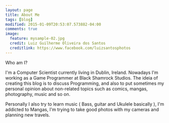 ```yaml
---
layout: page
title: About Me
tags: [blog]
modified: 2015-01-09T20:53:07.573882-04:00
comments: true
image:
  feature: mysample-02.jpg
  credit: Luiz Guilherme Oliveira dos Santos
  creditlink: https://www.facebook.com/luizsantosphotos
---
```


Who am I?

I'm a Computer Scientist currently living in Dublin, Ireland. Nowadays I'm working as a Game Programmer at Black Shamrock Studios. The ideia of creating this blog is to discuss Programming, and also to put sometimes my personal opinion about non-related topics such as comics, mangas, photography, music and so on.

Personally I also try to learn music ( Bass, guitar and Ukulele basically ), I'm addicted to Mangas, I'm trying to take good photos with my cameras and planning new travels.